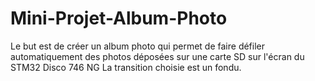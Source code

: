 # Mini-Projet-Album-Photo
Le but est de créer un album photo qui permet de faire défiler automatiquement des photos déposées sur une carte SD sur l'écran du STM32 Disco 746 NG
La transition choisie est un fondu.
